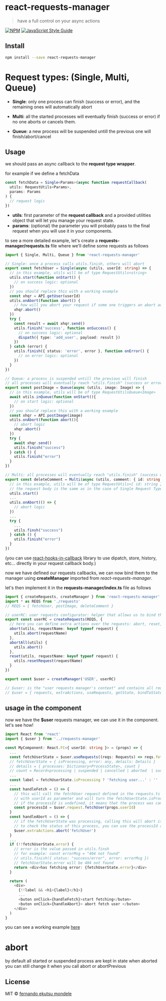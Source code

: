 # react-requests-manager

> have a full control on your async actions

[![NPM](https://img.shields.io/npm/v/react-requests-manager.svg)](https://www.npmjs.com/package/react-requests-manager) [![JavaScript Style Guide](https://img.shields.io/badge/code_style-standard-brightgreen.svg)](https://standardjs.com)

## Install

```bash
npm install --save react-requests-manager
```

# Request types: (**Single**, **Multi**, **Queue**)

- **Single**: only one process can finish (success or error), and the remaining ones will automatically abort

- **Multi**: all the started processes will eventually finish (success or error) if no one aborts or cancels them.

- **Queue**: a new process will be suspended untill the previous one will finish/abort/cancel

## Usage

we should pass an async callback to the **request type wrapper**.

for example if we define a fetchData

```ts
const fetchData = Single<Params>(async function requestCallback(
  utils: RequestUtils<Params>,
  params: Params
) {
  // request logic
})
```

- **utils**: first parameter of the **request callback** and a provided utilities object that will let you manage your request state.
- **params**: (optional) the parameter you will probably pass to the final request when you will use it in your components.

to see a more detailed example, let's create a **requests-manager/requests.ts** file where we'll define some requests as follows

```ts
import { Single, Multi, Queue } from 'react-requests-manager'

// Single: once a process calls utils.finish, others will abort
export const fetchUser = Single(async (utils, userId: string) => {
  // in this example, utils will be of type RequestUtils<string>
  utils.start(function onStart() {
    // on success logic: optional
  })
  // you should replace this with a working example
  const xhqr = API.getUser(userId)
  utils.onAbort(function abort() {
    // how will you abort your request if some one triggers an abort action
    xhqr.abort()
  })
  try {
    const result = await xhqr.send()
    utils.finish('success', function onSuccess() {
      // on success logic: optional
      dispath({ type: 'add_user', payload: result })
    })
  } catch (error) {
    utils.finish({ status: 'error', error }, function onError() {
      // on error logic: optional
    })
  }
})

// Queue: a process is suspended untill the previous will finish
// all processes will eventually reach "utils.finish" (success or error) if no one abort/cancel them
export const postImage = Queue(async (utils, image: Image) => {
  // in this example, utils will be of type RequestUtilsQueue<Image>
  await utils.inQueue(function onStart(){
    // on start logic: optional
  })
  // you should replace this with a working example
  const xhqr = API.postImage(image)
  utils.onAbort(function abort(){
    // abort logic
    xhqr.abort()
  })
  try {
    await xhqr.send()
    utils.finish("success")
  } catch () {
    utils.finish("error")
  }
})

// Multi: all processes will eventually reach "utils.finish" (success or error) if no one abort/cancel them
export const deleteComment = Multi(async (utils, comment: { id: string }) => {
  // in this example, utils will be of type RequestUtils<{ id: string }>
  // the request body is the same as in the case of Single Request Type
  utils.start()
  ...
  utils.onAbort(() => {
    // abort logic
  })
  ...
  try {
    ...
    utils.finsh("success")
  } catch () {
    utils.finish("error")
  }
})

```

(you can use [react-hooks-in-callback](https://www.npmjs.com/package/react-hooks-in-callback) library to use dipatch, store, history, etc... directly in your request callback body.)

now we have defined our requests callbacks, we can now bind them to the manager using **createManager** imported from _react-requests-manager_.

let's then implement it in the **requests-manager/index.ts** file as follows

```ts
import { createRequests, createManager } from 'react-requests-manager'
import * as REQS from './requests'
// REQS = { fetchUser, postImage, deleteComment }

// userRC: user requests configurator: helper that allows us to bind the requests to the requests manager
export const userRC = createRequests(REQS, {
  // here you can define extra actions over the requests: abort, reset, clear errors...
  abort(utils, requestName: keyof typeof request) {
    utils.abort(requestName)
  },
  abortAll(utils) {
    utils.abort()
  },
  reset(utils, requestName: keyof typeof request) {
    utils.resetRequest(requestName)
  }
})

export const $user = createManager('USER', userRC)

// $user: is the "user requests manager's context" and contains all requests related helpfull utilities.
// $user = { requests, extraActions, useRequests, getState, bindToStateManager }
```

## usage in the component

now we have the **$user** requests manager, we can use it in the component. let's see how!

```ts
import React from 'react'
import { $user } from '../requests-manager'

const MyComponent: React.FC<{ userId: string }> = (props) => {
  ...
  const fetchUserState = $user.useRequests((reqs: Requests) => reqs.fetchUser)
  // fetchUserState = { isProcessing, error: any, details: Details }
  // details = { processes: Dictionary<ProcessState>, count }
  // count = Record<processing | suspended | cancelled | aborted  | success | error | total, number>
  ...
  const label = fetchUserState.isProcessing ? 'fetching user...' : ''
  ...
  const handleFetch = () => {
    // this will call the fetchUser request defined in the requests.ts file
    // with userId as parameter and will turn the fetchUserState.isProcessing to true
    // if the processId is undefined, it means that the process was cancelled just after being created, otherwise you can use it to check the process state
    const processId = $user.request.fetchUser(props.userId)
  }
  const handleAbort = () => {
    // if the fetchUserState was processing, calling this will abort it and turn its isProcessing state to false.
    // to check the status of this process, you can use the processId and check its status in the fetchUserState.processes dictionary
    $user.extraActions.abort('fetchUser')
  }
  ...
  if (!!fetchUserState.error) {
    // error is the value passed in utils.finsh
    // for example: const errorMsg = "404 not found"
    // utils.finish({ status: "success/error", error: errorMsg })
    // fetchUserState.error will be 404 not found
    return <div>has fetching error: {fetchUserState.error}</div>
  }

  return (
    <div>
      {!!label && <h1>{label}</h1>}
      ...
      <buton onClick={handleFetch}>start fetching</buton>
      <buton onClick={handleAbort}> abort fetch user </buton>
    </div>
  )
}
```

you can see a working example [here](https://codesandbox.io/s/requests-manager-1-9gv5h)

# abort

by default all started or suspended process are kept in state when aborted
you can still change it when you call abort or abortPrevious

## License

MIT © [fernando ekutsu mondele](https://github.com/fernandoem88/react-requests-manager)
